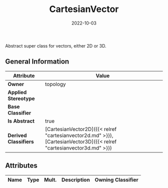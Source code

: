 ﻿---
title: CartesianVector
toc: false
type: specs
date: "2022-10-03"
draft: false
specification: VEC
version: 2.0.1
documentType: "Recommendation"
elementType: Class
classes:
  - CartesianVector
menu_name: vec-2.0.1
---
<p> Abstract super class for vectors, either 2D or 3D.      </p>

## General Information

| Attribute               | Value |
|-------------------------|-------|
| **Owner**               | topology |
| **Applied Stereotype**  |   |
| **Base Classifier**     |   |
| **Is Abstract**         | true |
| **Derived Classifiers** | [CartesianVector2D]({{< relref "cartesianvector2d.md" >}}), [CartesianVector3D]({{< relref "cartesianvector3d.md" >}}) |

## Attributes
|  Name  |  Type  |  Mult.  |  Description  |  Owning Classifier  |
|--------|--------|---------|---------------|--------------|





